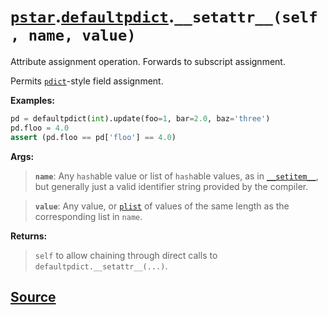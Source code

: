 # [`pstar`](./pstar.md).[`defaultpdict`](./pstar_defaultpdict.md).`__setattr__(self, name, value)`

Attribute assignment operation. Forwards to subscript assignment.

Permits [`pdict`](./pstar_pdict.md)-style field assignment.

**Examples:**
```python
pd = defaultpdict(int).update(foo=1, bar=2.0, baz='three')
pd.floo = 4.0
assert (pd.floo == pd['floo'] == 4.0)
```

**Args:**

>    **`name`**: Any `hash`able value or list of `hash`able values, as in [`__setitem__`](./pstar_defaultpdict___setitem__.md),
>          but generally just a valid identifier string provided by the compiler.

>    **`value`**: Any value, or [`plist`](./pstar_plist.md) of values of the same length as the corresponding list in
>           `name`.

**Returns:**

>    `self` to allow chaining through direct calls to `defaultpdict.__setattr__(...)`.



## [Source](../pstar/pstar.py#L526-L549)